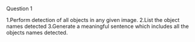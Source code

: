 Question 1


1.Perform detection of all objects in any given image.
2.List the object names detected
3.Generate a  meaningful sentence which includes all the objects names detected.
